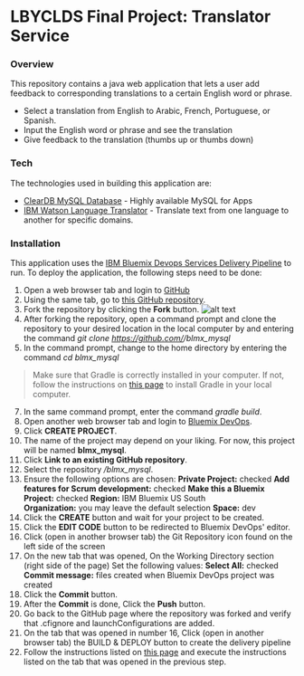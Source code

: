 # LBYCLDS Final Project: Translator Service
### Overview
This repository contains a java web application that lets a user add feedback to corresponding translations to a certain English word or phrase.

  - Select a translation from English to Arabic, French, Portuguese, or Spanish.
  - Input the English word or phrase and see the translation
  - Give feedback to the translation (thumbs up or thumbs down)


### Tech

The technologies used in building this application are:
* [ClearDB MySQL Database] - Highly available MySQL for Apps
* [IBM Watson Language Translator] - Translate text from one language to another for specific domains.

### Installation

This application uses the [IBM Bluemix Devops Services Delivery Pipeline](https://hub.jazz.net)  to run. To deploy the application, the following steps need to be done:

1. Open a web browser tab and login to [GitHub](https://github.com/)
2. Using the same tab, go to [this GitHub repository](https://github.com/HillaryCFong/blmx_mysql).
3. Fork the repository by clicking the **Fork** button.
![alt text](https://sammyk.s3.amazonaws.com/blog/images/2014-05-28/fork.png)
4. After forking the repository, open a command prompt and clone the repository to your desired location in the local computer by and entering the command
*git clone https://github.com/<username>/blmx_mysql*
5. In the command prompt, change to the home directory by entering the command *cd blmx_mysql*
>Make sure that Gradle is correctly installed in your computer. If not, follow the instructions on [this page](https://www.javacodegeeks.com/2013/04/how-to-install-gradle-2.html) to install Gradle in your local computer.
7. In the same command prompt, enter the command *gradle build*.
8. Open another web browser tab and login to [Bluemix DevOps](https://hub.jazz.net).
9. Click **CREATE PROJECT**.
10. The name of the project may depend on your liking. For now, this project will be named **blmx_mysql**.
11. Click **Link to an existing GitHub repository**.
12. Select the repository *<username>/blmx_mysql*.
13. Ensure the following options are chosen:
**Private Project:**                    checked	
**Add features for Scrum development:**	checked	
**Make this a Bluemix Project:**	    checked	
**Region:**	                            IBM Bluemix US South	
**Organization:**	                    you may leave the default selection	
**Space:**	                            dev
14. Click the **CREATE** button and wait for your project to be created.
15. Click the **EDIT CODE** button to be redirected to Bluemix DevOps' editor.
16. Click (open in another browser tab) the Git Repository icon found on the left side of the screen
17. On the new tab that was opened, On the Working Directory section (right side of the page) Set the following values:
**Select All:**	checked	
**Commit message:**	files created when Bluemix DevOps project was created	
18. Click the **Commit** button.
19. After the **Commit** is done,  Click the **Push** button.
20. Go back to the GitHub page where the repository was forked and verify that .cfignore and launchConfigurations are added.
21. On the tab that was opened in number 16,  Click (open in another browser tab) the BUILD & DEPLOY button to create the delivery pipeline
22. Follow the instructions listed on [this page](https://pong-pantola.github.io/devops-delivery-pipeline/) and execute the instructions listed on the tab that was opened in the previous step.



[//]: # (These are reference links used in the body of this note and get stripped out when the markdown processor does its job. There is no need to format nicely because it shouldn't be seen. Thanks SO - http://stackoverflow.com/questions/4823468/store-comments-in-markdown-syntax)
   [IBM Watson Language Translator]: <https://console.ng.bluemix.net/catalog/services/language-translator?taxonomyNavigation=cf-apps>
   [ClearDB MySQL Database]: <https://console.ng.bluemix.net/catalog/services/cleardb-mysql-database?taxonomyNavigation=cf-apps>